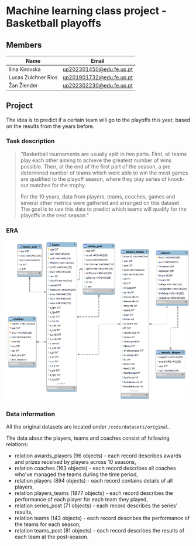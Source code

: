 # Machine learning class project - Basketball playoffs

## Members

| Name                    | Email                                                |
| ----------------------- | ---------------------------------------------------- |
| Ilina Kirovska          | [up202301450@edu.fe.up.pt](up202301450@edu.fe.up.pt) |
| Lucas Zulchner Rios     | [up201901732@edu.fe.up.pt](up202004682@edu.fe.up.pt) |
| Žan Žlender             | [up202302230@edu.fe.up.pt](up202302230@edu.fe.up.pt) |

## Project

The idea is to predict if a certain team will go to the playoffs this year, based on the results from the years before.

### Task description

> "Basketball tournaments are usually split in two parts. First, all teams play each other aiming to achieve the greatest number of wins possible. Then, at the end of the first part of the season, a pre determined number of teams which were able to win the most games are qualified to the playoff season, where they play series of knock-out matches for the trophy.
>
> For the 10 years, data from players, teams, coaches, games and several other metrics were gathered and arranged on this dataset. The goal is to use this data to predict which teams will qualify for the playoffs in the next season."

### ERA

[![Original dataset Entity relationship model](./docs/images/Diagrama.png)](./docs/images/Diagrama.png)

### Data information

All the original datasets are located under `/code/datasets/original`.

The data about the players, teams and coaches consist of following relations:

- relation awards_players (96 objects) - each record describes awards and prizes received by players across 10 seasons,
- relation coaches (163 objects) - each record describes all coaches who've managed the teams during the time period,
- relation players (894 objects) - each record contains details of all players,
- relation players_teams (1877 objects) - each record describes the performance of each player for each team they played,
- relation series_post (71 objects) - each record describes the series' results,
- relation teams (143 objects) - each record describes the performance of the teams for each season,
- relation teams_post (81 objects) - each record describes the results of each team at the post-season.
